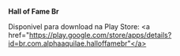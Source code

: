 **Hall of Fame Br**

Disponivel para download na Play Store:
<a href="https://play.google.com/store/apps/details?id=br.com.alphaaquilae.halloffamebr"</a>
